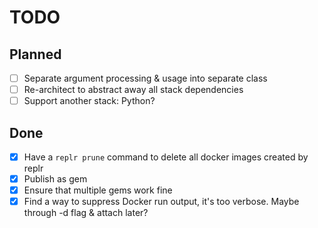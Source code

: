 # TODO

## Planned

- [ ] Separate argument processing & usage into separate class
- [ ] Re-architect to abstract away all stack dependencies
- [ ] Support another stack: Python?

## Done

- [x] Have a `replr prune` command to delete all docker images created by replr
- [x] Publish as gem
- [x] Ensure that multiple gems work fine
- [x] Find a way to suppress Docker run output, it's too verbose. Maybe through -d flag & attach later?
